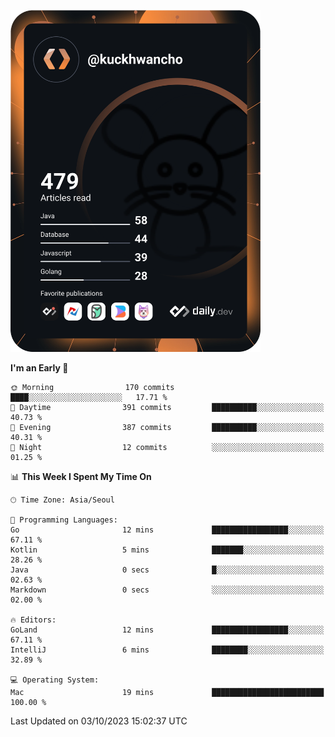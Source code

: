 <a href="https://app.daily.dev/kuckhwancho"><img src="https://github.com/kuckjwi0928/kuckjwi0928/blob/master/devcard.svg" width="400" alt="Kuckjwi Devcard"/></a>

<!--START_SECTION:waka-->
**I'm an Early 🐤** 

```text
🌞 Morning                170 commits         ████░░░░░░░░░░░░░░░░░░░░░   17.71 % 
🌆 Daytime                391 commits         ██████████░░░░░░░░░░░░░░░   40.73 % 
🌃 Evening                387 commits         ██████████░░░░░░░░░░░░░░░   40.31 % 
🌙 Night                  12 commits          ░░░░░░░░░░░░░░░░░░░░░░░░░   01.25 % 
```


📊 **This Week I Spent My Time On** 

```text
🕑︎ Time Zone: Asia/Seoul

💬 Programming Languages: 
Go                       12 mins             █████████████████░░░░░░░░   67.11 % 
Kotlin                   5 mins              ███████░░░░░░░░░░░░░░░░░░   28.26 % 
Java                     0 secs              █░░░░░░░░░░░░░░░░░░░░░░░░   02.63 % 
Markdown                 0 secs              ░░░░░░░░░░░░░░░░░░░░░░░░░   02.00 % 

🔥 Editors: 
GoLand                   12 mins             █████████████████░░░░░░░░   67.11 % 
IntelliJ                 6 mins              ████████░░░░░░░░░░░░░░░░░   32.89 % 

💻 Operating System: 
Mac                      19 mins             █████████████████████████   100.00 % 
```


 Last Updated on 03/10/2023 15:02:37 UTC
<!--END_SECTION:waka-->

